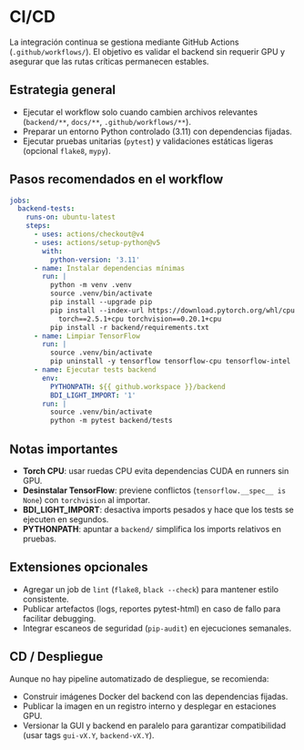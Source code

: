 # CI/CD

La integración continua se gestiona mediante GitHub Actions (`.github/workflows/`). El objetivo es validar el backend sin requerir GPU y asegurar que las rutas críticas permanecen estables.

## Estrategia general
- Ejecutar el workflow solo cuando cambien archivos relevantes (`backend/**`, `docs/**`, `.github/workflows/**`).
- Preparar un entorno Python controlado (3.11) con dependencias fijadas.
- Ejecutar pruebas unitarias (`pytest`) y validaciones estáticas ligeras (opcional `flake8`, `mypy`).

## Pasos recomendados en el workflow
```yaml
jobs:
  backend-tests:
    runs-on: ubuntu-latest
    steps:
      - uses: actions/checkout@v4
      - uses: actions/setup-python@v5
        with:
          python-version: '3.11'
      - name: Instalar dependencias mínimas
        run: |
          python -m venv .venv
          source .venv/bin/activate
          pip install --upgrade pip
          pip install --index-url https://download.pytorch.org/whl/cpu \
            torch==2.5.1+cpu torchvision==0.20.1+cpu
          pip install -r backend/requirements.txt
      - name: Limpiar TensorFlow
        run: |
          source .venv/bin/activate
          pip uninstall -y tensorflow tensorflow-cpu tensorflow-intel || true
      - name: Ejecutar tests backend
        env:
          PYTHONPATH: ${{ github.workspace }}/backend
          BDI_LIGHT_IMPORT: '1'
        run: |
          source .venv/bin/activate
          python -m pytest backend/tests
```

## Notas importantes
- **Torch CPU**: usar ruedas CPU evita dependencias CUDA en runners sin GPU.
- **Desinstalar TensorFlow**: previene conflictos (`tensorflow.__spec__ is None`) con `torchvision` al importar.
- **BDI_LIGHT_IMPORT**: desactiva imports pesados y hace que los tests se ejecuten en segundos.
- **PYTHONPATH**: apuntar a `backend/` simplifica los imports relativos en pruebas.

## Extensiones opcionales
- Agregar un job de `lint` (`flake8`, `black --check`) para mantener estilo consistente.
- Publicar artefactos (logs, reportes pytest-html) en caso de fallo para facilitar debugging.
- Integrar escaneos de seguridad (`pip-audit`) en ejecuciones semanales.

## CD / Despliegue
Aunque no hay pipeline automatizado de despliegue, se recomienda:
- Construir imágenes Docker del backend con las dependencias fijadas.
- Publicar la imagen en un registro interno y desplegar en estaciones GPU.
- Versionar la GUI y backend en paralelo para garantizar compatibilidad (usar tags `gui-vX.Y`, `backend-vX.Y`).
